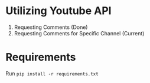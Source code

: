 # Utilizing Youtube API

1. Requesting Comments (Done)
2. Requesting Comments for Specific Channel (Current)

# Requirements

Run
`pip install -r requirements.txt`
